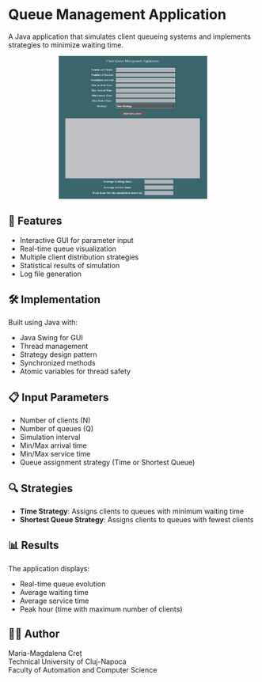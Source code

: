 # Queue Management Application

A Java application that simulates client queueing systems and implements strategies to minimize waiting time.

<div align="center">
  <p>
    <img src="image_presentation.png" width="300" alt="Presentation App"/>
  </p>
</div>

## 🌟 Features

- Interactive GUI for parameter input
- Real-time queue visualization
- Multiple client distribution strategies
- Statistical results of simulation
- Log file generation

## 🛠️ Implementation

Built using Java with:
- Java Swing for GUI
- Thread management
- Strategy design pattern
- Synchronized methods
- Atomic variables for thread safety

## 📋 Input Parameters

- Number of clients (N)
- Number of queues (Q)
- Simulation interval
- Min/Max arrival time
- Min/Max service time
- Queue assignment strategy (Time or Shortest Queue)

## 🔍 Strategies

- **Time Strategy**: Assigns clients to queues with minimum waiting time
- **Shortest Queue Strategy**: Assigns clients to queues with fewest clients

## 📊 Results

The application displays:
- Real-time queue evolution
- Average waiting time
- Average service time
- Peak hour (time with maximum number of clients)

## 👨‍💻 Author

Maria-Magdalena Creț  
Technical University of Cluj-Napoca  
Faculty of Automation and Computer Science
